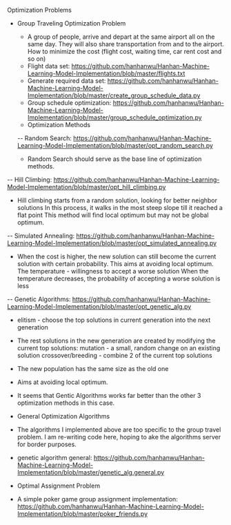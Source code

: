 Optimization Problems


* Group Traveling Optimization Problem

  * A group of people, arrive and depart at the same airport all on the same day. 
  They will also share transportation from and to the airport. How to minimize the cost 
  (flight cost, waiting time, car rent cost and so on)
  * Flight data set: https://github.com/hanhanwu/Hanhan-Machine-Learning-Model-Implementation/blob/master/flights.txt
  * Generate required data set: https://github.com/hanhanwu/Hanhan-Machine-Learning-Model-Implementation/blob/master/create_group_schedule_data.py
  * Group schedule optimization: https://github.com/hanhanwu/Hanhan-Machine-Learning-Model-Implementation/blob/master/group_schedule_optimization.py
  * Optimization Methods
  
  -- Random Search: https://github.com/hanhanwu/Hanhan-Machine-Learning-Model-Implementation/blob/master/opt_random_search.py
  
  * Random Search should serve as the base line of optimization methods.
  

 -- Hill Climbing: https://github.com/hanhanwu/Hanhan-Machine-Learning-Model-Implementation/blob/master/opt_hill_climbing.py
 
  * Hill climbing starts from a random solution, looking for better neighbor solutions
 In this process, it walks in the most steep slope till it reached a flat point
 This method will find local optimum but may not be global optimum.


 -- Simulated Annealing: https://github.com/hanhanwu/Hanhan-Machine-Learning-Model-Implementation/blob/master/opt_simulated_annealing.py
  
  * When the cost is higher, the new solution can still become the current solution with certain probability.
This aims at avoiding local optimum.
The temperature - willingness to accept a worse solution
When the temperature decreases, the probability of accepting a worse solution is less


 -- Genetic Algorithms: https://github.com/hanhanwu/Hanhan-Machine-Learning-Model-Implementation/blob/master/opt_genetic_alg.py

  * elitism - choose the top solutions in current generation into the next generation
  * The rest solutions in the new generation are created by modifying the current top solutions:
     mutation - a small, random change on an existing solution
     crossover/breeding - combine 2 of the current top solutions
  * The new population has the same size as the old one
  * Aims at avoiding local optimum.

 * It seems that Gentic Algorithms works far better than the other 3 optimization methods in this case.


* General Optimization Algorithms

 * The algorithms I implemented above are too specific to the group travel problem. I am re-writing code here, hoping to ake the algorithms server for border purposes.
 * genetic algorithm general: https://github.com/hanhanwu/Hanhan-Machine-Learning-Model-Implementation/blob/master/genetic_alg.general.py


* Optimal Assignment Problem
 
 * A simple poker game group assignment implementation: https://github.com/hanhanwu/Hanhan-Machine-Learning-Model-Implementation/blob/master/poker_friends.py
